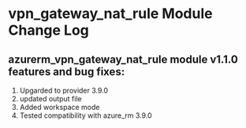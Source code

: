 # vpn_gateway_nat_rule Module Change Log

## azurerm_vpn_gateway_nat_rule module v1.1.0 features and bug fixes:

1. Upgarded to provider 3.9.0
2. updated output file
3. Added workspace mode
4. Tested compatibility with azure_rm 3.9.0


